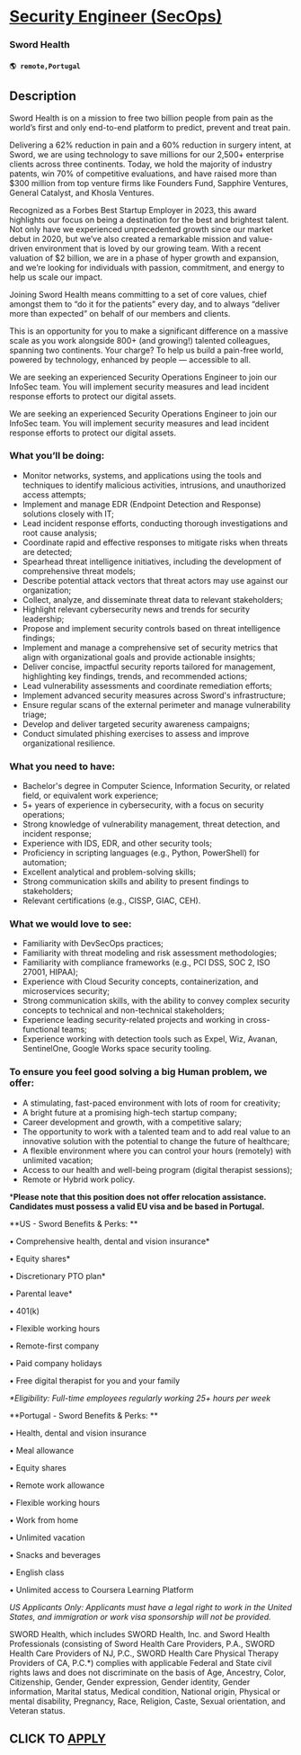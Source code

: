 # [Security Engineer (SecOps)](https://www.remotewlb.com/apply/security-engineer-secops-104450)  
### Sword Health  
#### `🌎 remote,Portugal`  

## Description

Sword Health is on a mission to free two billion people from pain as the world’s first and only end-to-end platform to predict, prevent and treat pain.

  

Delivering a 62% reduction in pain and a 60% reduction in surgery intent, at Sword, we are using technology to save millions for our 2,500+ enterprise clients across three continents. Today, we hold the majority of industry patents, win 70% of competitive evaluations, and have raised more than $300 million from top venture firms like Founders Fund, Sapphire Ventures, General Catalyst, and Khosla Ventures.

  

Recognized as a Forbes Best Startup Employer in 2023, this award highlights our focus on being a destination for the best and brightest talent. Not only have we experienced unprecedented growth since our market debut in 2020, but we’ve also created a remarkable mission and value-driven environment that is loved by our growing team. With a recent valuation of $2 billion, we are in a phase of hyper growth and expansion, and we’re looking for individuals with passion, commitment, and energy to help us scale our impact.

  

Joining Sword Health means committing to a set of core values, chief amongst them to “do it for the patients” every day, and to always “deliver more than expected” on behalf of our members and clients.

  

This is an opportunity for you to make a significant difference on a massive scale as you work alongside 800+ (and growing!) talented colleagues, spanning two continents. Your charge? To help us build a pain-free world, powered by technology, enhanced by people — accessible to all.

  

We are seeking an experienced Security Operations Engineer to join our InfoSec team. You will implement security measures and lead incident response efforts to protect our digital assets.

  

We are seeking an experienced Security Operations Engineer to join our InfoSec team. You will implement security measures and lead incident response efforts to protect our digital assets.

  

### What you’ll be doing:

* Monitor networks, systems, and applications using the tools and techniques to identify malicious activities, intrusions, and unauthorized access attempts;
* Implement and manage EDR (Endpoint Detection and Response) solutions closely with IT;
* Lead incident response efforts, conducting thorough investigations and root cause analysis;
* Coordinate rapid and effective responses to mitigate risks when threats are detected;
* Spearhead threat intelligence initiatives, including the development of comprehensive threat models;
* Describe potential attack vectors that threat actors may use against our organization;
* Collect, analyze, and disseminate threat data to relevant stakeholders;
* Highlight relevant cybersecurity news and trends for security leadership;
* Propose and implement security controls based on threat intelligence findings;
* Implement and manage a comprehensive set of security metrics that align with organizational goals and provide actionable insights;
* Deliver concise, impactful security reports tailored for management, highlighting key findings, trends, and recommended actions;
* Lead vulnerability assessments and coordinate remediation efforts;
* Implement advanced security measures across Sword's infrastructure;
* Ensure regular scans of the external perimeter and manage vulnerability triage;
* Develop and deliver targeted security awareness campaigns;
* Conduct simulated phishing exercises to assess and improve organizational resilience.

  

### What you need to have:

* Bachelor's degree in Computer Science, Information Security, or related field, or equivalent work experience;
* 5+ years of experience in cybersecurity, with a focus on security operations;
* Strong knowledge of vulnerability management, threat detection, and incident response;
* Experience with IDS, EDR, and other security tools;
* Proficiency in scripting languages (e.g., Python, PowerShell) for automation;
* Excellent analytical and problem-solving skills;
* Strong communication skills and ability to present findings to stakeholders;
* Relevant certifications (e.g., CISSP, GIAC, CEH).

  

### What we would love to see:

* Familiarity with DevSecOps practices;
* Familiarity with threat modeling and risk assessment methodologies;
* Familiarity with compliance frameworks (e.g., PCI DSS, SOC 2, ISO 27001, HIPAA);
* Experience with Cloud Security concepts, containerization, and microservices security;
* Strong communication skills, with the ability to convey complex security concepts to technical and non-technical stakeholders;
* Experience leading security-related projects and working in cross-functional teams;
* Experience working with detection tools such as Expel, Wiz, Avanan, SentinelOne, Google Works space security tooling. 

  

### To ensure you feel good solving a big Human problem, we offer:

* A stimulating, fast-paced environment with lots of room for creativity;
* A bright future at a promising high-tech startup company;
* Career development and growth, with a competitive salary;
* The opportunity to work with a talented team and to add real value to an innovative solution with the potential to change the future of healthcare;
* A flexible environment where you can control your hours (remotely) with unlimited vacation;
* Access to our health and well-being program (digital therapist sessions);
* Remote or Hybrid work policy.

  

 ***Please note that this position does not offer relocation assistance. Candidates must possess a valid EU visa and be based in Portugal.**

  

  

  

 **US - Sword Benefits & Perks: **

  

• Comprehensive health, dental and vision insurance*

• Equity shares*

• Discretionary PTO plan*

• Parental leave*

• 401(k)

• Flexible working hours

• Remote-first company

• Paid company holidays

• Free digital therapist for you and your family

 _*Eligibility: Full-time employees regularly working 25+ hours per week_

  

  

 **Portugal - Sword Benefits & Perks: **

  

• Health, dental and vision insurance

• Meal allowance

• Equity shares

• Remote work allowance

• Flexible working hours

• Work from home

• Unlimited vacation

• Snacks and beverages

• English class

• Unlimited access to Coursera Learning Platform

  

  

*US Applicants Only: Applicants must have a legal right to work in the United States, and immigration or work visa sponsorship will not be provided.*

  

  

  

SWORD Health, which includes SWORD Health, Inc. and Sword Health Professionals (consisting of Sword Health Care Providers, P.A., SWORD Health Care Providers of NJ, P.C., SWORD Health Care Physical Therapy Providers of CA, P.C.*) complies with applicable Federal and State civil rights laws and does not discriminate on the basis of Age, Ancestry, Color, Citizenship, Gender, Gender expression, Gender identity, Gender information, Marital status, Medical condition, National origin, Physical or mental disability, Pregnancy, Race, Religion, Caste, Sexual orientation, and Veteran status.

  
## CLICK TO [APPLY](https://www.remotewlb.com/apply/security-engineer-secops-104450)

